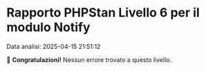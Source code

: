 # Rapporto PHPStan Livello 6 per il modulo Notify

Data analisi: 2025-04-15 21:51:12

🎉 **Congratulazioni!** Nessun errore trovato a questo livello.
